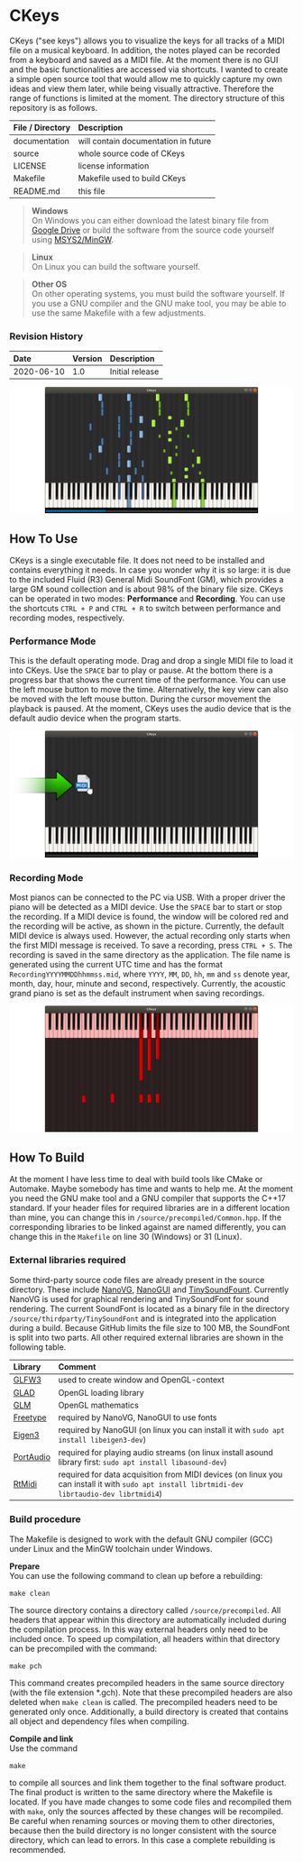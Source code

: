 # CKeys

CKeys ("see keys") allows you to visualize the keys for all tracks of a MIDI file on a musical keyboard.
In addition, the notes played can be recorded from a keyboard and saved as a MIDI file.
At the moment there is no GUI and the basic functionalities are accessed via shortcuts.
I wanted to create a simple open source tool that would allow me to quickly capture my own ideas and view them later, while being visually attractive.
Therefore the range of functions is limited at the moment.
The directory structure of this repository is as follows.

| File / Directory   | Description                                       |
| :----------------- | :------------------------------------------------ |
| documentation      | will contain documentation in future              |
| source             | whole source code of CKeys                        |
| LICENSE            | license information                               |
| Makefile           | Makefile used to build CKeys                      |
| README.md          | this file                                         |


> **Windows**<br>
> On Windows you can either download the latest binary file from [Google Drive](https://drive.google.com/uc?id=1im_wuQDOwfv-SIeR4pXIEYTOwVlF5qeV&export=download) or build the software from the source code yourself using [MSYS2/MinGW](https://www.msys2.org).

> **Linux**<br>
> On Linux you can build the software yourself.

> **Other OS**<br>
> On other operating systems, you must build the software yourself. If you use a GNU compiler and the GNU make tool, you may be able to use the same Makefile with a few adjustments.

### Revision History
| Date        | Version  | Description                           |
| :---------- | :------- | :------------------------------------ |
| 2020-06-10  | 1.0      | Initial release                       |

![](documentation/Performance.png)


## How To Use
CKeys is a single executable file.
It does not need to be installed and contains everything it needs.
In case you wonder why it is so large: it is due to the included Fluid (R3) General Midi SoundFont (GM), which provides a large GM sound collection and is about 98% of the binary file size.
CKeys can be operated in two modes: **Performance** and **Recording**.
You can use the shortcuts `CTRL + P` and `CTRL + R` to switch between performance and recording modes, respectively.


### Performance Mode
This is the default operating mode.
Drag and drop a single MIDI file to load it into CKeys.
Use the `SPACE` bar to play or pause.
At the bottom there is a progress bar that shows the current time of the performance.
You can use the left mouse button to move the time.
Alternatively, the key view can also be moved with the left mouse button.
During the cursor movement the playback is paused.
At the moment, CKeys uses the audio device that is the default audio device when the program starts.

![](documentation/DragDrop.png)


### Recording Mode
Most pianos can be connected to the PC via USB.
With a proper driver the piano will be detected as a MIDI device.
Use the `SPACE` bar to start or stop the recording.
If a MIDI device is found, the window will be colored red and the recording will be active, as shown in the picture.
Currently, the default MIDI device is always used.
However, the actual recording only starts when the first MIDI message is received.
To save a recording, press `CTRL + S`.
The recording is saved in the same directory as the application.
The file name is generated using the current UTC time and has the format `RecordingYYYYMMDDhhmmss.mid`, where
`YYYY`, `MM`, `DD`, `hh`, `mm` and `ss` denote year, month, day, hour, minute and second, respectively.
Currently, the acoustic grand piano is set as the default instrument when saving recordings.

![](documentation/Recording.png)


## How To Build
At the moment I have less time to deal with build tools like CMake or Automake.
Maybe somebody has time and wants to help me.
At the moment you need the GNU make tool and a GNU compiler that supports the C++17 standard.
If your header files for required libraries are in a different location than mine, you can change this in `/source/precompiled/Common.hpp`.
If the corresponding libraries to be linked against are named differently, you can change this in the `Makefile` on line 30 (Windows) or 31 (Linux).

### External libraries required
Some third-party source code files are already present in the source directory. These include
[NanoVG](https://github.com/memononen/nanovg), [NanoGUI](https://github.com/wjakob/nanogui) and [TinySoundFount](https://github.com/schellingb/TinySoundFont).
Currently NanoVG is used for graphical rendering and TinySoundFont for sound rendering.
The current SoundFont is located as a binary file in the directory `/source/thirdparty/TinySoundFont` and is integrated into the application during a build.
Because GitHub limits the file size to 100 MB, the SoundFont is split into two parts.
All other required external libraries are shown in the following table.


| Library                                      | Comment                                                                                                                                       |
| :------------------------------------------- | :-------------------------------------------------------------------------------------------------------------------------------------------- |
| [GLFW3](https://github.com/glfw/glfw)        | used to create window and OpenGL-context                                                                                                      |
| [GLAD](https://github.com/Dav1dde/glad)      | OpenGL loading library                                                                                                                        |
| [GLM](https://github.com/g-truc/glm)         | OpenGL mathematics                                                                                                                            |
| [Freetype](https://www.freetype.org)         | required by NanoVG, NanoGUI to use fonts                                                                                                      |
| [Eigen3](https://gitlab.com/libeigen/eigen)  | required by NanoGUI (on linux you can install it with `sudo apt install libeigen3-dev`)                                                       |
| [PortAudio](http://www.portaudio.com)        | required for playing audio streams (on linux install asound library first: `sudo apt install libasound-dev`)                                  |
| [RtMidi](https://github.com/thestk/rtmidi)   | required for data acquisition from MIDI devices (on linux you can install it with `sudo apt install librtmidi-dev librtaudio-dev librtmidi4`) |

### Build procedure
The Makefile is designed to work with the default GNU compiler (GCC) under Linux and the MinGW toolchain under Windows.

**Prepare**<br>
You can use the following command to clean up before a rebuilding:
```
make clean
```
The source directory contains a directory called `/source/precompiled`.
All headers that appear within this directory are automatically included during the compilation process.
In this way external headers only need to be included once.
To speed up compilation, all headers within that directory can be precompiled with the command:
```
make pch
```
This command creates precompiled headers in the same source directory (with the file extension *.gch).
Note that these precompiled headers are also deleted when `make clean` is called.
The precompiled headers need to be generated only once.
Additionally, a build directory is created that contains all object and dependency files when compiling.


**Compile and link**<br>
Use the command
```
make
```
to compile all sources and link them together to the final software product.
The final product is written to the same directory where the Makefile is located.
If you have made changes to some code files and recompiled them with `make`, only the sources affected by these changes will be recompiled.
Be careful when renaming sources or moving them to other directories, because then the build directory is no longer consistent with the source directory, which can lead to errors.
In this case a complete rebuilding is recommended.

